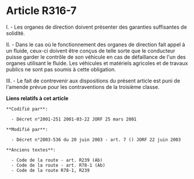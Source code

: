 # Article R316-7

I. - Les organes de direction doivent présenter des garanties suffisantes de solidité.

II. - Dans le cas où le fonctionnement des organes de direction fait appel à un fluide, ceux-ci doivent être conçus de telle
sorte que le conducteur puisse garder le contrôle de son véhicule en cas de défaillance de l'un des organes utilisant le
fluide. Les véhicules et matériels agricoles et de travaux publics ne sont pas soumis à cette obligation.

III. - Le fait de contrevenir aux dispositions du présent article est puni de l'amende prévue pour les contraventions de la
troisième classe.

**Liens relatifs à cet article**

	**Codifié par**:

	  - Décret n°2001-251 2001-03-22 JORF 25 mars 2001

	**Modifié par**:

	  - Décret n°2003-536 du 20 juin 2003 - art. 7 () JORF 22 juin 2003

	**Anciens textes**:

	  - Code de la route - art. R239 (Ab)
	  - Code de la route - art. R78-1 (Ab)
	  - Code de la route R78-1, R239
